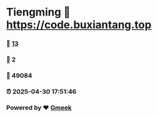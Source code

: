 # Tiengming :link: https://code.buxiantang.top 
### :page_facing_up: [13](https://code.buxiantang.top/tag.html) 
### :speech_balloon: 2 
### :hibiscus: 49084 
### :alarm_clock: 2025-04-30 17:51:46 
### Powered by :heart: [Gmeek](https://github.com/Meekdai/Gmeek)
